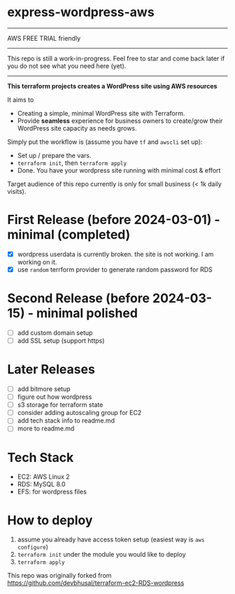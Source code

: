 # express-wordpress-aws

---

AWS FREE TRIAL friendly

---

This repo is still a work-in-progress. Feel free to star and come back later if you do not see what you need here (yet).

---

**This terraform projects creates a WordPress site using AWS resources**

It aims to

- Creating a simple, minimal WordPress site with Terraform.
- Provide **seamless** experience for business owners to create/grow their WordPress site capacity as needs grows.

Simply put the workflow is (assume you have `tf` and `awscli` set up):

- Set up / prepare the vars.
- `terraform init`, then `terraform apply`
- Done. You have your wordpress site running with minimal cost & effort

Target audience of this repo currently is only for small business (< 1k daily visits).

# First Release (before 2024-03-01) - minimal (completed)

- [x] wordpress userdata is currently broken. the site is not working. I am working on it.
- [x] use `random` terrform provider to generate random password for RDS

# Second Release (before 2024-03-15) - minimal polished

- [ ] add custom domain setup
- [ ] add SSL setup (support https)

# Later Releases

- [ ] add bitmore setup
- [ ] figure out how wordpress
- [ ] s3 storage for terraform state
- [ ] consider adding autoscaling group for EC2
- [ ] add tech stack info to readme.md
- [ ] more to readme.md

# Tech Stack

- EC2: AWS Linux 2
- RDS: MySQL 8.0
- EFS: for wordpress files

# How to deploy

1. assume you already have access token setup (easiest way is `aws configure`)
2. `terraform init` under the module you would like to deploy
3. `terraform apply`

This repo was originally forked from https://github.com/devbhusal/terraform-ec2-RDS-wordpress
